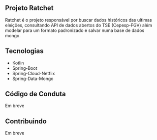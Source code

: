 

## Projeto Ratchet

Ratchet é o projeto responsável por buscar dados históricos das ultimas eleições,
consultando API de dados abertos do TSE (Cepesp-FGV) além modelar para um formato padronizado e salvar numa base de 
dados mongo.

## Tecnologias
- Kotlin
- Spring-Boot
- Spring-Cloud-Netflix
- Spring-Data-Mongo

## Código de Conduta
Em breve

## Contribuindo
Em breve
